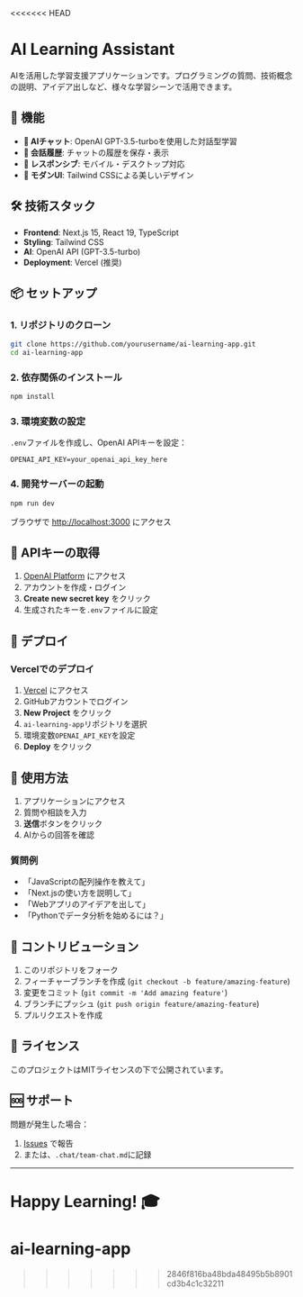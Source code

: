 <<<<<<< HEAD
# AI Learning Assistant

AIを活用した学習支援アプリケーションです。プログラミングの質問、技術概念の説明、アイデア出しなど、様々な学習シーンで活用できます。

## 🚀 機能

- **🤖 AIチャット**: OpenAI GPT-3.5-turboを使用した対話型学習
- **💬 会話履歴**: チャットの履歴を保存・表示
- **📱 レスポンシブ**: モバイル・デスクトップ対応
- **🎨 モダンUI**: Tailwind CSSによる美しいデザイン

## 🛠️ 技術スタック

- **Frontend**: Next.js 15, React 19, TypeScript
- **Styling**: Tailwind CSS
- **AI**: OpenAI API (GPT-3.5-turbo)
- **Deployment**: Vercel (推奨)

## 📦 セットアップ

### 1. リポジトリのクローン
```bash
git clone https://github.com/yourusername/ai-learning-app.git
cd ai-learning-app
```

### 2. 依存関係のインストール
```bash
npm install
```

### 3. 環境変数の設定
`.env`ファイルを作成し、OpenAI APIキーを設定：
```env
OPENAI_API_KEY=your_openai_api_key_here
```

### 4. 開発サーバーの起動
```bash
npm run dev
```

ブラウザで [http://localhost:3000](http://localhost:3000) にアクセス

## 🔑 APIキーの取得

1. [OpenAI Platform](https://platform.openai.com/api-keys) にアクセス
2. アカウントを作成・ログイン
3. **Create new secret key** をクリック
4. 生成されたキーを`.env`ファイルに設定

## 🚀 デプロイ

### Vercelでのデプロイ
1. [Vercel](https://vercel.com) にアクセス
2. GitHubアカウントでログイン
3. **New Project** をクリック
4. `ai-learning-app`リポジトリを選択
5. 環境変数`OPENAI_API_KEY`を設定
6. **Deploy** をクリック

## 📱 使用方法

1. アプリケーションにアクセス
2. 質問や相談を入力
3. **送信**ボタンをクリック
4. AIからの回答を確認

### 質問例
- 「JavaScriptの配列操作を教えて」
- 「Next.jsの使い方を説明して」
- 「Webアプリのアイデアを出して」
- 「Pythonでデータ分析を始めるには？」

## 🤝 コントリビューション

1. このリポジトリをフォーク
2. フィーチャーブランチを作成 (`git checkout -b feature/amazing-feature`)
3. 変更をコミット (`git commit -m 'Add amazing feature'`)
4. ブランチにプッシュ (`git push origin feature/amazing-feature`)
5. プルリクエストを作成

## 📄 ライセンス

このプロジェクトはMITライセンスの下で公開されています。

## 🆘 サポート

問題が発生した場合：
1. [Issues](https://github.com/yourusername/ai-learning-app/issues) で報告
2. または、`.chat/team-chat.md`に記録

---

**Happy Learning! 🎓**
=======
# ai-learning-app
>>>>>>> 2846f816ba48bda48495b5b8901cd3b4c1c32211
